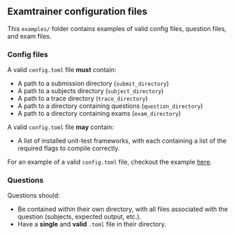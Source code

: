 ## Examtrainer configuration files

This `examples/` folder contains examples of valid config files,
question files, and exam files.

### Config files

A valid `config.toml` file **must** contain:
* A path to a submission directory (`submit_directory`)
* A path to a subjects directory (`subject_directory`)
* A path to a trace directory (`trace_directory`)
* A path to a directory containing questions (`question_directory`)
* A path to a directory containing exams (`exam_directory`)

A valid `config.toml` file **may** contain:
* A list of installed unit-test frameworks, with each containing a list
  of the required flags to compile correctly.

For an example of a valid `config.toml` file, checkout the example
[here](config.toml).

### Questions

Questions should:
* Be contained within their own directory, with all files associated
  with the question (subjects, expected output, etc.).
* Have a **single** and **valid** `.toml` file in their directory.

